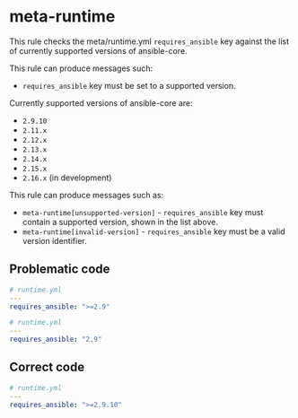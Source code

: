 # meta-runtime

This rule checks the meta/runtime.yml `requires_ansible` key against the list of currently supported versions of ansible-core.

This rule can produce messages such:

- `requires_ansible` key must be set to a supported version.

Currently supported versions of ansible-core are:

- `2.9.10`
- `2.11.x`
- `2.12.x`
- `2.13.x`
- `2.14.x`
- `2.15.x`
- `2.16.x` (in development)

This rule can produce messages such as:

- `meta-runtime[unsupported-version]` - `requires_ansible` key must contain a supported version, shown in the list above.
- `meta-runtime[invalid-version]` - `requires_ansible` key must be a valid version identifier.


## Problematic code

```yaml
# runtime.yml
---
requires_ansible: ">=2.9"
```


```yaml
# runtime.yml
---
requires_ansible: "2.9"
```

## Correct code

```yaml
# runtime.yml
---
requires_ansible: ">=2.9.10"
```
